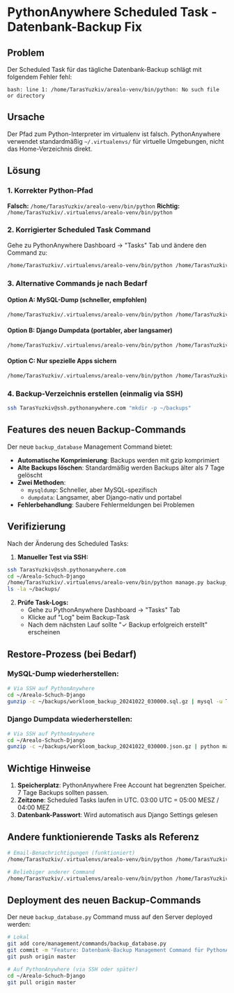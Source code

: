# PythonAnywhere Scheduled Task - Datenbank-Backup Fix

## Problem
Der Scheduled Task für das tägliche Datenbank-Backup schlägt mit folgendem Fehler fehl:
```
bash: line 1: /home/TarasYuzkiv/arealo-venv/bin/python: No such file or directory
```

## Ursache
Der Pfad zum Python-Interpreter im virtualenv ist falsch. PythonAnywhere verwendet standardmäßig `~/.virtualenvs/` für virtuelle Umgebungen, nicht das Home-Verzeichnis direkt.

## Lösung

### 1. Korrekter Python-Pfad
**Falsch:** `/home/TarasYuzkiv/arealo-venv/bin/python`
**Richtig:** `/home/TarasYuzkiv/.virtualenvs/arealo-venv/bin/python`

### 2. Korrigierter Scheduled Task Command

Gehe zu PythonAnywhere Dashboard → "Tasks" Tab und ändere den Command zu:

```bash
/home/TarasYuzkiv/.virtualenvs/arealo-venv/bin/python /home/TarasYuzkiv/Arealo-Schuch-Django/manage.py backup_database --output-dir /home/TarasYuzkiv/backups --keep-days 7 --method mysqldump
```

### 3. Alternative Commands je nach Bedarf

#### Option A: MySQL-Dump (schneller, empfohlen)
```bash
/home/TarasYuzkiv/.virtualenvs/arealo-venv/bin/python /home/TarasYuzkiv/Arealo-Schuch-Django/manage.py backup_database --method mysqldump
```

#### Option B: Django Dumpdata (portabler, aber langsamer)
```bash
/home/TarasYuzkiv/.virtualenvs/arealo-venv/bin/python /home/TarasYuzkiv/Arealo-Schuch-Django/manage.py backup_database --method dumpdata
```

#### Option C: Nur spezielle Apps sichern
```bash
/home/TarasYuzkiv/.virtualenvs/arealo-venv/bin/python /home/TarasYuzkiv/Arealo-Schuch-Django/manage.py dumpdata accounts core pricing loomconnect --indent 2 --output /home/TarasYuzkiv/backups/workloom_$(date +\%Y\%m\%d).json
```

### 4. Backup-Verzeichnis erstellen (einmalig via SSH)

```bash
ssh TarasYuzkiv@ssh.pythonanywhere.com "mkdir -p ~/backups"
```

## Features des neuen Backup-Commands

Der neue `backup_database` Management Command bietet:

- **Automatische Komprimierung**: Backups werden mit gzip komprimiert
- **Alte Backups löschen**: Standardmäßig werden Backups älter als 7 Tage gelöscht
- **Zwei Methoden**:
  - `mysqldump`: Schneller, aber MySQL-spezifisch
  - `dumpdata`: Langsamer, aber Django-nativ und portabel
- **Fehlerbehandlung**: Saubere Fehlermeldungen bei Problemen

## Verifizierung

Nach der Änderung des Scheduled Tasks:

1. **Manueller Test via SSH:**
```bash
ssh TarasYuzkiv@ssh.pythonanywhere.com
cd ~/Arealo-Schuch-Django
/home/TarasYuzkiv/.virtualenvs/arealo-venv/bin/python manage.py backup_database --output-dir ~/backups
ls -la ~/backups/
```

2. **Prüfe Task-Logs:**
   - Gehe zu PythonAnywhere Dashboard → "Tasks" Tab
   - Klicke auf "Log" beim Backup-Task
   - Nach dem nächsten Lauf sollte "✓ Backup erfolgreich erstellt" erscheinen

## Restore-Prozess (bei Bedarf)

### MySQL-Dump wiederherstellen:
```bash
# Via SSH auf PythonAnywhere
cd ~/Arealo-Schuch-Django
gunzip -c ~/backups/workloom_backup_20241022_030000.sql.gz | mysql -u TarasYuzkiv -p'PASSWORT' TarasYuzkiv\$workloom
```

### Django Dumpdata wiederherstellen:
```bash
# Via SSH auf PythonAnywhere
cd ~/Arealo-Schuch-Django
gunzip -c ~/backups/workloom_backup_20241022_030000.json.gz | python manage.py loaddata -
```

## Wichtige Hinweise

1. **Speicherplatz**: PythonAnywhere Free Account hat begrenzten Speicher. 7 Tage Backups sollten passen.
2. **Zeitzone**: Scheduled Tasks laufen in UTC. 03:00 UTC = 05:00 MESZ / 04:00 MEZ
3. **Datenbank-Passwort**: Wird automatisch aus Django Settings gelesen

## Andere funktionierende Tasks als Referenz

```bash
# Email-Benachrichtigungen (funktioniert)
/home/TarasYuzkiv/.virtualenvs/arealo-venv/bin/python /home/TarasYuzkiv/Arealo-Schuch-Django/manage.py send_chat_email_notifications

# Beliebiger anderer Command
/home/TarasYuzkiv/.virtualenvs/arealo-venv/bin/python /home/TarasYuzkiv/Arealo-Schuch-Django/manage.py [COMMAND_NAME] [OPTIONEN]
```

## Deployment des neuen Backup-Commands

Der neue `backup_database.py` Command muss auf den Server deployed werden:

```bash
# Lokal
git add core/management/commands/backup_database.py
git commit -m "Feature: Datenbank-Backup Management Command für PythonAnywhere"
git push origin master

# Auf PythonAnywhere (via SSH oder später)
cd ~/Arealo-Schuch-Django
git pull origin master
```